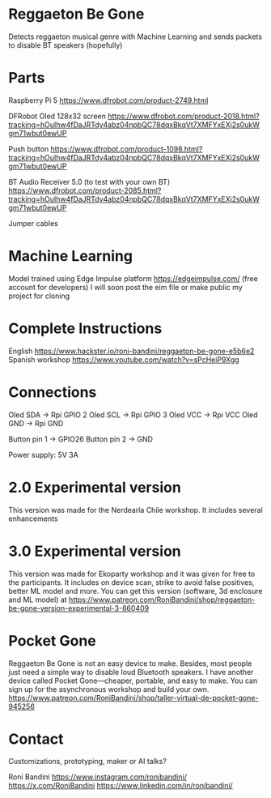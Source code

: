 # Reggaeton Be Gone
Detects reggaeton musical genre with Machine Learning and sends packets to disable BT speakers (hopefully)

# Parts  
Raspberry Pi 5 https://www.dfrobot.com/product-2749.html

DFRobot Oled 128x32 screen https://www.dfrobot.com/product-2018.html?tracking=hOuIhw4fDaJRTdy4abz04npbQC78dqxBkqVt7XMFYxEXj2s0ukWgm71wbut0ewUP

Push button https://www.dfrobot.com/product-1098.html?tracking=hOuIhw4fDaJRTdy4abz04npbQC78dqxBkqVt7XMFYxEXj2s0ukWgm71wbut0ewUP

BT Audio Receiver 5.0 (to test with your own BT) https://www.dfrobot.com/product-2085.html?tracking=hOuIhw4fDaJRTdy4abz04npbQC78dqxBkqVt7XMFYxEXj2s0ukWgm71wbut0ewUP 

Jumper cables

# Machine Learning
Model trained using Edge Impulse platform https://edgeimpulse.com/ (free account for developers)
I will soon post the eim file or make public my project for cloning

# Complete Instructions
English https://www.hackster.io/roni-bandini/reggaeton-be-gone-e5b6e2
Spanish workshop https://www.youtube.com/watch?v=sPcHeiP9Xgg

# Connections
Oled SDA ->  Rpi GPIO 2
Oled SCL -> Rpi GPIO 3
Oled VCC -> Rpi VCC
Oled GND -> Rpi GND

Button pin 1 -> GPIO26
Button pin 2 -> GND

Power supply: 5V 3A

# 2.0 Experimental version
This version was made for the Nerdearla Chile workshop. It includes several enhancements  

# 3.0 Experimental version
This version was made for Ekoparty workshop and it was given for free to the participants. It includes on device scan, strike to avoid false positives, better ML model and more. You can get this version (software, 3d enclosure and ML model) at https://www.patreon.com/RoniBandini/shop/reggaeton-be-gone-version-experimental-3-860409 

# Pocket Gone

Reggaeton Be Gone is not an easy device to make. Besides, most people just need a simple way to disable loud Bluetooth speakers. I have another device called Pocket Gone—cheaper, portable, and easy to make. You can sign up for the asynchronous workshop and build your own. https://www.patreon.com/RoniBandini/shop/taller-virtual-de-pocket-gone-945256 

# Contact
Customizations, prototyping, maker or AI talks? 

Roni Bandini
https://www.instagram.com/ronibandini/
https://x.com/RoniBandini
https://www.linkedin.com/in/ronibandini/
